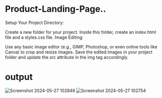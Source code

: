 # Product-Landing-Page..
Setup Your Project Directory:

Create a new folder for your project. Inside this folder, create an index.html file and a styles.css file. Image Editing:

Use any basic image editor (e.g., GIMP, Photoshop, or even online tools like Canva) to crop and resize images. Save the edited images in your project folder and update the src attribute in the img tag accordingly.
# output
![Screenshot 2024-05-27 102846](https://github.com/Nishithareddy21/Product-Landing-Page../assets/169266311/1f34e33c-a9fc-48a6-bcd7-fc9b51509cad)
![Screenshot 2024-05-27 102754](https://github.com/Nishithareddy21/Product-Landing-Page../assets/169266311/2b48bdd3-f204-4c71-b0c7-e5720813f9c0)

